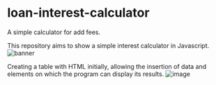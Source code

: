 # loan-interest-calculator
A simple calculator for add fees.

This repository aims to show a simple interest calculator in Javascript. 
![banner](https://user-images.githubusercontent.com/84825590/171121418-b5befca1-bdd9-40e5-b064-54f41db24465.gif)

Creating a table with HTML initially, allowing the insertion of data and elements on which the program can display its results.
![image](https://user-images.githubusercontent.com/84825590/171280317-7c66d5eb-da16-40e0-a440-98d52c4cb9f5.png)

